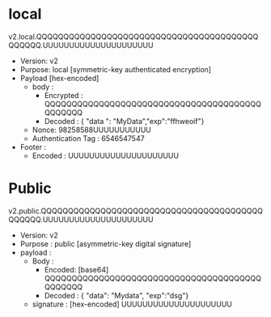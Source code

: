 # local

v2.local.QQQQQQQQQQQQQQQQQQQQQQQQQQQQQQQQQQQQQQQQQQQQQQQ.UUUUUUUUUUUUUUUUUUUUU

- Version: v2 
- Purpose: local [symmetric-key authenticated encryption]
- Payload [hex-encoded]
  - body :
    - Encrypted :
      QQQQQQQQQQQQQQQQQQQQQQQQQQQQQQQQQQQQQQQQQQQQQQQ
    - Decoded :
      { "data ": "MyData","exp":"ffhweoif"}
  - Nonce: 98258588UUUUUUUUUUU 
  - Authentication Tag : 6546547547 
- Footer :
  - Encoded : UUUUUUUUUUUUUUUUUUUUU

# Public

v2.public.QQQQQQQQQQQQQQQQQQQQQQQQQQQQQQQQQQQQQQQQQQQQQQQ.UUUUUUUUUUUUUUUUUUUUU

- Version: v2
- Purpose : public [asymmetric-key digital signature]
- payload :
  - Body :
    - Encoded: [base64]
      QQQQQQQQQQQQQQQQQQQQQQQQQQQQQQQQQQQQQQQQQQQQQQQ
    - Decoded :
      { "data": "Mydata", "exp":"dsg"}
  - signature : [hex-encoded]
    UUUUUUUUUUUUUUUUUUUUU
